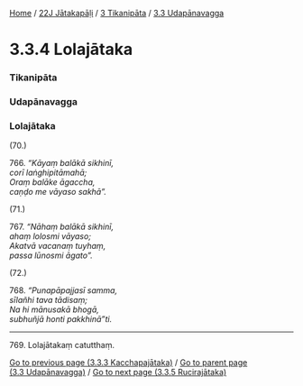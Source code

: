 
[Home](/) / [22J Jātakapāḷi](../../../22J.md) / [3 Tikanipāta](../../3.md) / [3.3 Udapānavagga](../3.3.md)

# 3.3.4 Lolajātaka

### Tikanipāta

### Udapānavagga

### Lolajātaka

(70.)

766\. _“Kāyaṃ balākā sikhinī,_  
_corī laṅghipitāmahā;_  
_Oraṃ balāke āgaccha,_  
_caṇḍo me vāyaso sakhā”._  


(71.)

767\. _“Nāhaṃ balākā sikhinī,_  
_ahaṃ lolosmi vāyaso;_  
_Akatvā vacanaṃ tuyhaṃ,_  
_passa lūnosmi āgato”._  


(72.)

768\. _“Punapāpajjasī samma,_  
_sīlañhi tava tādisaṃ;_  
_Na hi mānusakā bhogā,_  
_subhuñjā honti pakkhinā”ti._  


---

769\. Lolajātakaṃ catutthaṃ.



[Go to previous page (3.3.3 Kacchapajātaka)](3.3.3.md) / [Go to parent page (3.3 Udapānavagga)](../3.3.md) / [Go to next page (3.3.5 Rucirajātaka)](3.3.5.md)


